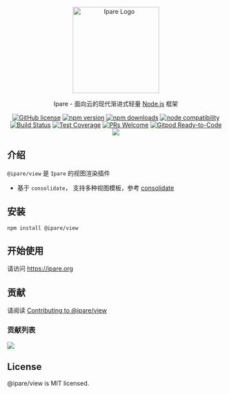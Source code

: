 <p align="center">
  <a href="https://ipare.org/" target="blank"><img src="https://ipare.org/images/logo.png" alt="Ipare Logo" width="200"/></a>
</p>

<p align="center">Ipare - 面向云的现代渐进式轻量 <a href="http://nodejs.org" target="_blank">Node.js</a> 框架</p>
<p align="center">
    <a href="https://github.com/ipare/view/blob/main/LICENSE" target="_blank"><img src="https://img.shields.io/badge/license-MIT-blue.svg" alt="GitHub license" /></a>
    <a href=""><img src="https://img.shields.io/npm/v/@ipare/view.svg" alt="npm version"></a>
    <a href=""><img src="https://badgen.net/npm/dt/@ipare/view" alt="npm downloads"></a>
    <a href="https://nodejs.org/en/about/releases/"><img src="https://img.shields.io/node/v/vite.svg" alt="node compatibility"></a>
    <a href="#"><img src="https://github.com/ipare/view/actions/workflows/test.yml/badge.svg?branch=main" alt="Build Status"></a>
    <a href="https://codecov.io/gh/ipare/view/branch/main"><img src="https://img.shields.io/codecov/c/github/ipare/view/main.svg" alt="Test Coverage"></a>
    <a href="https://github.com/ipare/view/pulls"><img src="https://img.shields.io/badge/PRs-welcome-brightgreen.svg" alt="PRs Welcome"></a>
    <a href="https://gitpod.io/#https://github.com/ipare/view"><img src="https://img.shields.io/badge/Gitpod-Ready--to--Code-blue?logo=gitpod" alt="Gitpod Ready-to-Code"></a>
    <a href="https://paypal.me/ihalwang" target="_blank"><img src="https://img.shields.io/badge/Donate-PayPal-ff3f59.svg"/></a>
</p>

## 介绍

`@ipare/view` 是 `Ipare` 的视图渲染插件

- 基于 `consolidate`， 支持多种视图模板，参考 [consolidate](https://github.com/tj/consolidate.js)

## 安装

```
npm install @ipare/view
```

## 开始使用

请访问 <https://ipare.org>

## 贡献

请阅读 [Contributing to @ipare/view](https://github.com/ipare/view/blob/main/CONTRIBUTING.md)

### 贡献列表

<a href="https://github.com/ipare/view/graphs/contributors">
  <img src="https://contrib.rocks/image?repo=ipare/view" />
</a>

## License

@ipare/view is MIT licensed.
